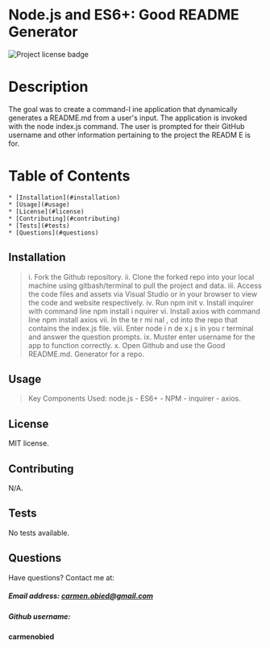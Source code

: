 

 # Node.js and ES6+: Good README Generator

  ![Project license badge](https://img.shields.io/badge/license-MIT-brightgreen)      

  # Description
  The goal was to create a command-l ine application that dynamically generates a README.md from a user's input. The application is invoked with the node index.js command. The user is prompted for their GitHub username and other information pertaining to the project the READM E is for.

  # Table of Contents

    * [Installation](#installation)
    * [Usage](#usage)
    * [License](#license)
    * [Contributing](#contributing)
    * [Tests](#tests)
    * [Questions](#questions)
  
  ## Installation
  > i. Fork the Github repository. ii. Clone the forked repo into your local machine using gitbash/terminal to pull the project and data. iii. Access the code files and assets via Visual Studio or in your browser to view the code and website respectively. iv. Run npm init v. Install inquirer with command line npm install i nquirer vi. Install axios with command line npm install axios vii. In the te r mi nal , cd into the repo that contains the index.js file. viii. Enter node i n de x.j s in you r terminal and answer the question prompts. ix. Muster enter username for the app to function correctly. x. Open Github and use the Good README.md. Generator for a repo.

  ## Usage
  > Key Components Used: node.js - ES6+ - NPM - inquirer - axios.

  ## License
  MIT license. 

  ## Contributing
  N/A.

  ## Tests
  No tests available.

  ## Questions  
 Have questions? Contact me at:
 ##### Email address: carmen.obied@gmail.com
 ##### Github username:  
**carmenobied**

  